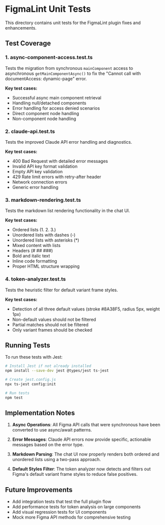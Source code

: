 # FigmaLint Unit Tests

This directory contains unit tests for the FigmaLint plugin fixes and enhancements.

## Test Coverage

### 1. **async-component-access.test.ts**
Tests the migration from synchronous `mainComponent` access to asynchronous `getMainComponentAsync()` to fix the "Cannot call with documentAccess: dynamic-page" error.

**Key test cases:**
- Successful async main component retrieval
- Handling null/detached components
- Error handling for access denied scenarios
- Direct component node handling
- Non-component node handling

### 2. **claude-api.test.ts**
Tests the improved Claude API error handling and diagnostics.

**Key test cases:**
- 400 Bad Request with detailed error messages
- Invalid API key format validation
- Empty API key validation
- 429 Rate limit errors with retry-after header
- Network connection errors
- Generic error handling

### 3. **markdown-rendering.test.ts**
Tests the markdown list rendering functionality in the chat UI.

**Key test cases:**
- Ordered lists (1. 2. 3.)
- Unordered lists with dashes (-)
- Unordered lists with asterisks (*)
- Mixed content with lists
- Headers (# ## ###)
- Bold and italic text
- Inline code formatting
- Proper HTML structure wrapping

### 4. **token-analyzer.test.ts**
Tests the heuristic filter for default variant frame styles.

**Key test cases:**
- Detection of all three default values (stroke #8A38F5, radius 5px, weight 1px)
- Non-default values should not be filtered
- Partial matches should not be filtered
- Only variant frames should be checked

## Running Tests

To run these tests with Jest:

```bash
# Install Jest if not already installed
npm install --save-dev jest @types/jest ts-jest

# Create jest.config.js
npx ts-jest config:init

# Run tests
npm test
```

## Implementation Notes

1. **Async Operations**: All Figma API calls that were synchronous have been converted to use async/await patterns.

2. **Error Messages**: Claude API errors now provide specific, actionable messages based on the error type.

3. **Markdown Parsing**: The chat UI now properly renders both ordered and unordered lists using a two-pass approach.

4. **Default Styles Filter**: The token analyzer now detects and filters out Figma's default variant frame styles to reduce false positives.

## Future Improvements

- Add integration tests that test the full plugin flow
- Add performance tests for token analysis on large components
- Add visual regression tests for UI components
- Mock more Figma API methods for comprehensive testing